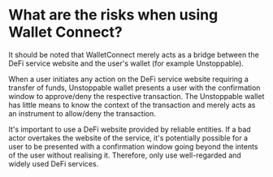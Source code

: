 # What are the risks when using Wallet Connect?

It should be noted that WalletConnect merely acts as a bridge between the DeFi service website and the user's wallet (for example Unstoppable).

When a user initiates any action on the DeFi service website requiring a transfer of funds, Unstoppable wallet presents a user with the confirmation window to approve/deny the respective transaction. The Unstoppable wallet has little means to know the context of the transaction and merely acts as an instrument to allow/deny the transaction.

It's important to use a DeFi website provided by reliable entities. If a bad actor overtakes the website of the service, it's potentially possible for a user to be presented with a confirmation window going beyond the intents of the user without realising it. Therefore, only use well-regarded and widely used DeFi services.

